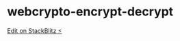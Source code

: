 # webcrypto-encrypt-decrypt

[Edit on StackBlitz ⚡️](https://stackblitz.com/edit/webcrypto-encrypt-decrypt)